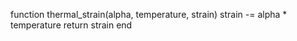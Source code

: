 function thermal_strain(alpha, temperature, strain)
    strain -= alpha * temperature
    return strain
end
